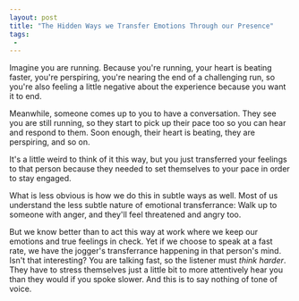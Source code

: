 ```yaml
---
layout: post
title: "The Hidden Ways we Transfer Emotions Through our Presence"
tags:
 -
---
```


Imagine you are running. Because you're running, your heart is beating faster, you're perspiring, you're nearing the end of a challenging run, so you're also feeling a little negative about the experience because you want it to end.

Meanwhile, someone comes up to you to have a conversation. They see you are still running, so they start to pick up their pace too so you can hear and respond to them. Soon enough, their heart is beating, they are perspiring, and so on.

It's a little weird to think of it this way, but you just transferred your feelings to that person because they needed to set themselves to your pace in order to stay engaged.

What is less obvious is how we do this in subtle ways as well. Most of us understand the less subtle nature of emotional transferrance: Walk up to someone with anger, and they'll feel threatened and angry too.

But we know better than to act this way at work where we keep our emotions and true feelings in check. Yet if we choose to speak at a fast rate, we have the jogger's transferrance happening in that person's mind. Isn't that interesting? You are talking fast, so the listener must _think harder_. They have to stress themselves just a little bit to more attentively hear you than they would if you spoke slower. And this is to say nothing of tone of voice.
